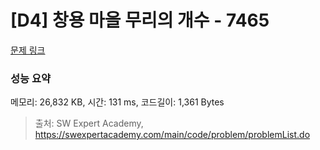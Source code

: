# [D4] 창용 마을 무리의 개수 - 7465 

[문제 링크](https://swexpertacademy.com/main/code/problem/problemDetail.do?contestProbId=AWngfZVa9XwDFAQU) 

### 성능 요약

메모리: 26,832 KB, 시간: 131 ms, 코드길이: 1,361 Bytes



> 출처: SW Expert Academy, https://swexpertacademy.com/main/code/problem/problemList.do